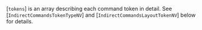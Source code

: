 [`tokens`] is an array describing each command token in detail.
See [`IndirectCommandsTokenTypeNV`] and
[`IndirectCommandsLayoutTokenNV`] below for details.